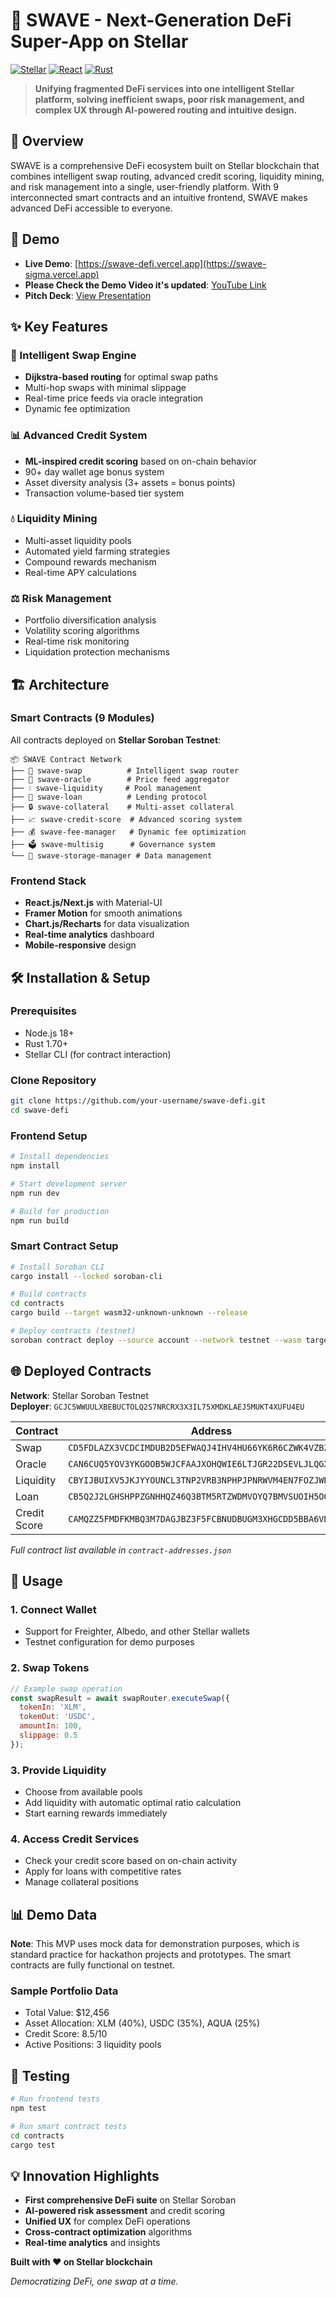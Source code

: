 # 🌊 SWAVE - Next-Generation DeFi Super-App on Stellar

[![Stellar](https://img.shields.io/badge/Stellar-Soroban-blue)](https://stellar.org/)
[![React](https://img.shields.io/badge/React-18+-61DAFB)](https://reactjs.org/)
[![Rust](https://img.shields.io/badge/Rust-Smart%20Contracts-orange)](https://www.rust-lang.org/)


> **Unifying fragmented DeFi services into one intelligent Stellar platform, solving inefficient swaps, poor risk management, and complex UX through AI-powered routing and intuitive design.**

## 🚀 Overview

SWAVE is a comprehensive DeFi ecosystem built on Stellar blockchain that combines intelligent swap routing, advanced credit scoring, liquidity mining, and risk management into a single, user-friendly platform. With 9 interconnected smart contracts and an intuitive frontend, SWAVE makes advanced DeFi accessible to everyone.

## 🎥 Demo

- **Live Demo**: [https://swave-defi.vercel.app](https://swave-sigma.vercel.app)
- **Please Check the Demo Video it's updated**: [YouTube Link](https://youtu.be/dLa0PJcDSO8)
- **Pitch Deck**: [View Presentation](https://www.canva.com/design/DAGrFeEKdSw/0LPL2W6ebiAXS0ZSOouNaQ/edit?utm_content=DAGrFeEKdSw&utm_campaign=designshare&utm_medium=link2&utm_source=sharebutton)

## ✨ Key Features

### 🔄 Intelligent Swap Engine
- **Dijkstra-based routing** for optimal swap paths
- Multi-hop swaps with minimal slippage
- Real-time price feeds via oracle integration
- Dynamic fee optimization

### 📊 Advanced Credit System
- **ML-inspired credit scoring** based on on-chain behavior
- 90+ day wallet age bonus system
- Asset diversity analysis (3+ assets = bonus points)
- Transaction volume-based tier system

### 💧 Liquidity Mining
- Multi-asset liquidity pools
- Automated yield farming strategies
- Compound rewards mechanism
- Real-time APY calculations

### ⚖️ Risk Management
- Portfolio diversification analysis
- Volatility scoring algorithms
- Real-time risk monitoring
- Liquidation protection mechanisms

## 🏗️ Architecture

### Smart Contracts (9 Modules)
All contracts deployed on **Stellar Soroban Testnet**:

```
📦 SWAVE Contract Network
├── 🔄 swave-swap          # Intelligent swap router
├── 📡 swave-oracle        # Price feed aggregator  
├── 💧 swave-liquidity     # Pool management
├── 🏦 swave-loan          # Lending protocol
├── 🔒 swave-collateral    # Multi-asset collateral
├── 📈 swave-credit-score  # Advanced scoring system
├── 💰 swave-fee-manager   # Dynamic fee optimization
├── 🗳️ swave-multisig      # Governance system
└── 💾 swave-storage-manager # Data management
```

### Frontend Stack
- **React.js/Next.js** with Material-UI
- **Framer Motion** for smooth animations
- **Chart.js/Recharts** for data visualization
- **Real-time analytics** dashboard
- **Mobile-responsive** design

## 🛠️ Installation & Setup

### Prerequisites
- Node.js 18+
- Rust 1.70+
- Stellar CLI (for contract interaction)

### Clone Repository
```bash
git clone https://github.com/your-username/swave-defi.git
cd swave-defi
```

### Frontend Setup
```bash
# Install dependencies
npm install

# Start development server
npm run dev

# Build for production
npm run build
```

### Smart Contract Setup
```bash
# Install Soroban CLI
cargo install --locked soroban-cli

# Build contracts
cd contracts
cargo build --target wasm32-unknown-unknown --release

# Deploy contracts (testnet)
soroban contract deploy --source account --network testnet --wasm target/wasm32-unknown-unknown/release/swave_swap.wasm
```

## 🌐 Deployed Contracts

**Network**: Stellar Soroban Testnet  
**Deployer**: `GCJC5WWUULXBEBUCTOLQ2S7NRCRX3X3IL75XMDKLAEJ5MUKT4XUFU4EU`

| Contract | Address |
|----------|---------|
| Swap | `CD5FDLAZX3VCDCIMDUB2D5EFWAQJ4IHV4HU66YK6R6CZWK4VZBZPJX5U` |
| Oracle | `CAN6CUQ5YOV3YKGOOB5WJCFAAJXOHQWIE6LTJGR22DSEVLJLQGXJAOLX` |
| Liquidity | `CBYIJBUIXV5JKJYYOUNCL3TNP2VRB3NPHPJPNRWVM4EN7FOZJWREH54U` |
| Loan | `CB5Q2J2LGHSHPPZGNHHQZ46Q3BTM5RTZWDMVOYQ7BMVSUOIH5OOOHXS3` |
| Credit Score | `CAMQZZ5FMDFKMBQ3M7DAGJBZ3F5FCBNUDBUGM3XHGCDD5BBA6VDNPTLH` |

*Full contract list available in `contract-addresses.json`*

## 🎯 Usage

### 1. Connect Wallet
- Support for Freighter, Albedo, and other Stellar wallets
- Testnet configuration for demo purposes

### 2. Swap Tokens
```javascript
// Example swap operation
const swapResult = await swapRouter.executeSwap({
  tokenIn: 'XLM',
  tokenOut: 'USDC', 
  amountIn: 100,
  slippage: 0.5
});
```

### 3. Provide Liquidity
- Choose from available pools
- Add liquidity with automatic optimal ratio calculation
- Start earning rewards immediately

### 4. Access Credit Services
- Check your credit score based on on-chain activity
- Apply for loans with competitive rates
- Manage collateral positions

## 📊 Demo Data

**Note**: This MVP uses mock data for demonstration purposes, which is standard practice for hackathon projects and prototypes. The smart contracts are fully functional on testnet.

### Sample Portfolio Data
- Total Value: $12,456
- Asset Allocation: XLM (40%), USDC (35%), AQUA (25%)
- Credit Score: 8.5/10
- Active Positions: 3 liquidity pools


## 🧪 Testing

```bash
# Run frontend tests
npm test

# Run smart contract tests
cd contracts
cargo test
```


## 💡 Innovation Highlights

- **First comprehensive DeFi suite** on Stellar Soroban
- **AI-powered risk assessment** and credit scoring
- **Unified UX** for complex DeFi operations
- **Cross-contract optimization** algorithms
- **Real-time analytics** and insights


**Built with ❤️ on Stellar blockchain**

*Democratizing DeFi, one swap at a time.*
